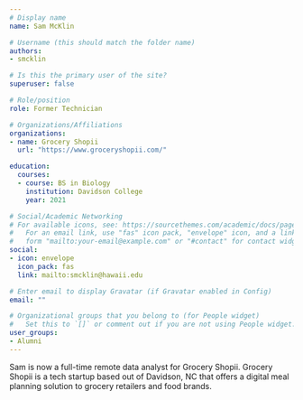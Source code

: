```yaml
---
# Display name
name: Sam McKlin

# Username (this should match the folder name)
authors:
- smcklin

# Is this the primary user of the site?
superuser: false

# Role/position
role: Former Technician

# Organizations/Affiliations
organizations:
- name: Grocery Shopii
  url: "https://www.groceryshopii.com/"

education:
  courses:
  - course: BS in Biology
    institution: Davidson College
    year: 2021

# Social/Academic Networking
# For available icons, see: https://sourcethemes.com/academic/docs/page-builder/#icons
#   For an email link, use "fas" icon pack, "envelope" icon, and a link in the
#   form "mailto:your-email@example.com" or "#contact" for contact widget.
social:
- icon: envelope
  icon_pack: fas
  link: mailto:smcklin@hawaii.edu

# Enter email to display Gravatar (if Gravatar enabled in Config)
email: ""

# Organizational groups that you belong to (for People widget)
#   Set this to `[]` or comment out if you are not using People widget.
user_groups:
- Alumni
---
```


Sam is now a full-time remote data analyst for Grocery Shopii. Grocery Shopii is a tech startup based out of Davidson, NC that offers a digital meal planning solution to grocery retailers and food brands.
